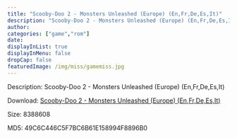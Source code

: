 ```yaml
---
title: "Scooby-Doo 2 - Monsters Unleashed (Europe) (En,Fr,De,Es,It)"
description: "Scooby-Doo 2 - Monsters Unleashed (Europe) (En,Fr,De,Es,It)"
author: 
categories: ["game","rom"]
date: 
displayInList: true
displayInMenu: false
dropCap: false
featuredImage: /img/miss/gamemiss.jpg
---
```


Description: Scooby-Doo 2 - Monsters Unleashed (Europe) (En,Fr,De,Es,It)

Download: <a style="text-decoration:underline;" href="https://mega.nz/#!mSQCUApR!COxUi8eBeFMpjX6L3DwNEGj1cRyw53PdfeHM9AnVfYw" target = "_blank" rel = "nofollow" > Scooby-Doo 2 - Monsters Unleashed (Europe) (En,Fr,De,Es,It)</a>

Size: 8388608

MD5: 49C6C446C5F7BC6B61E158994F8896B0

